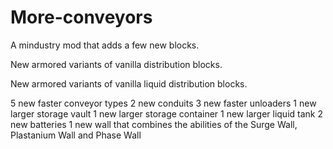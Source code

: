 # More-conveyors

A mindustry mod that adds a few new blocks.

New armored variants of vanilla distribution blocks.

New armored variants of vanilla liquid distribution blocks.

5 new faster conveyor types
2 new conduits
3 new faster unloaders
1 new larger storage vault
1 new larger storage container
1 new larger liquid tank
2 new batteries
1 new wall that combines the abilities of the Surge Wall, Plastanium Wall and Phase Wall
